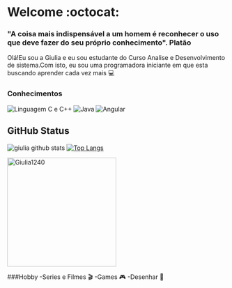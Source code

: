 
# Welcome :octocat:



 ### "A coisa mais indispensável a um homem é reconhecer o uso que deve fazer do seu próprio conhecimento". Platão 

 Olá!Eu sou a Giulia e eu sou estudante do Curso Analise e Desenvolvimento de sistema.Com isto, eu sou uma programadora iniciante em que esta buscando aprender cada vez mais :computer:
 </div>

### Conhecimentos
![Linguagem C e C++](https://img.shields.io/badge/-C%20e%20C%2B%2B-blue)
![Java](https://img.shields.io/badge/-Java-orange)
![Angular](https://img.shields.io/badge/-Angular-red)

## GitHub Status
 ![giulia github stats](https://github-readme-stats.vercel.app/api?username=Giulia1240&show_icons=true&theme=nightowl)
 [![Top Langs](https://github-readme-stats.vercel.app/api/top-langs/?username=Giulia1240&layout=compact&theme=nightowl)](https://github.com/Giulia1240/github-readme-stats)


<div><img  height="250" width="250" src="https://www.inventateq.com/assets/python/small.gif" alt="Giulia1240" />

 ###Hobby
 -Series e Filmes :clapper:
 -Games  :video_game:
 -Desenhar :art:
 
